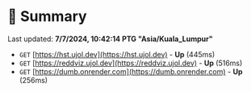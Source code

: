 # 📖 Summary
Last updated: **7/7/2024, 10:42:14 PTG "Asia/Kuala_Lumpur"**

- `GET` [https://hst.ujol.dev](https://hst.ujol.dev) - **Up** (445ms)
- `GET` [https://reddviz.ujol.dev](https://reddviz.ujol.dev) - **Up** (516ms)
- `GET` [https://dumb.onrender.com](https://dumb.onrender.com) - **Up** (256ms)
